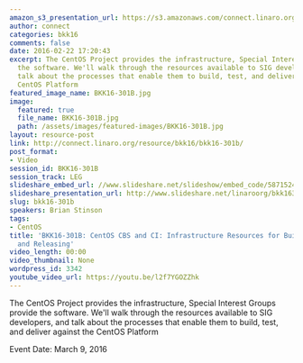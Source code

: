 ```yaml
---
amazon_s3_presentation_url: https://s3.amazonaws.com/connect.linaro.org/bkk16/Presentations/Wednesday/BKK16-301B.pdf
author: connect
categories: bkk16
comments: false
date: 2016-02-22 17:20:43
excerpt: The CentOS Project provides the infrastructure, Special Interest Groups provide
  the software. We'll walk through the resources available to SIG developers, and
  talk about the processes that enable them to build, test, and deliver against the
  CentOS Platform
featured_image_name: BKK16-301B.jpg
image:
  featured: true
  file_name: BKK16-301B.jpg
  path: /assets/images/featured-images/BKK16-301B.jpg
layout: resource-post
link: http://connect.linaro.org/resource/bkk16/bkk16-301b/
post_format:
- Video
session_id: BKK16-301B
session_track: LEG
slideshare_embed_url: //www.slideshare.net/slideshow/embed_code/58715245
slideshare_presentation_url: http://www.slideshare.net/linaroorg/bkk16301bcentoscbsandciinfrastructureresourcesforbuildingtestingandreleasing
slug: bkk16-301b
speakers: Brian Stinson
tags:
- CentOS
title: 'BKK16-301B: CentOS CBS and CI: Infrastructure Resources for Building, Testing,
  and Releasing'
video_length: 00:00
video_thumbnail: None
wordpress_id: 3342
youtube_video_url: https://youtu.be/l2f7YGOZZhk
---
```


The CentOS Project provides the infrastructure, Special Interest Groups provide the software. We'll walk through the resources available to SIG developers, and talk about the processes that enable them to build, test, and deliver against the CentOS Platform

Event Date: March 9, 2016